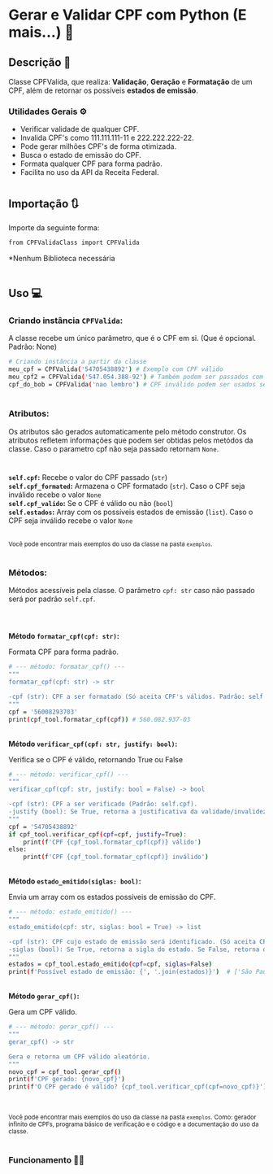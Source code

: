 
#  Gerar e Validar CPF com Python (E mais...) 🪪 



## Descrição 📍

Classe CPFValida, que realiza: <strong>Validação</strong>, <strong>Geração</strong> e <strong>Formatação</strong> de um CPF, além de retornar os possíveis <strong>estados de emissão</strong>.

### Utilidades Gerais ⚙️
<ul>
    <li>Verificar validade de qualquer CPF.</li>
    <li>Invalida CPF's como 111.111.111-11 e 222.222.222-22.</li>
    <li>Pode gerar milhões CPF's de forma otimizada.</li>
    <li>Busca o estado de emissão do CPF.</li>
    <li>Formata qualquer CPF para forma padrão.</li>
    <li>Facilita no uso da API da Receita Federal.</li>
</ul>

#
## Importação 🔃

Importe da seguinte forma:

```bash
from CPFValidaClass import CPFValida
```
*Nenhum Biblioteca necessária
<br>
<br>

## Uso 💻

### Criando instância <code>CPFValida</code>:</strong>

A classe recebe um único parâmetro, que é o CPF em si. (Que é opcional. Padrão: None)
```bash
# Criando instância a partir da classe
meu_cpf = CPFValida('54705438892') # Exemplo com CPF válido
meu_cpf2 = CPFValida('547.054.388-92') # Também podem ser passados com a formatação completa. O funcionamento continua o mesmo
cpf_do_bob = CPFValida('nao lembro') # CPF inválido podem ser usados sem problemas na definição de classe
```
#


### Atributos:

Os atributos são gerados automaticamente pelo método construtor.
Os atributos refletem informações que podem ser obtidas pelos metódos da classe.
Caso o parametro cpf não seja passado retornam ```None```.
#
<strong>```self.cpf```:</strong> Recebe o valor do CPF passado (```str```) <br>
<strong>```self.cpf_formated```:</strong> Armazena o CPF formatado (```str```). Caso o CPF seja inválido recebe o valor ```None```<br>
<strong>```self.cpf_valido```:</strong> Se o CPF é válido ou não (```bool```)<br>
<strong>```self.estados```:</strong> Array com os possíveis estados de emissão (```list```). Caso o CPF seja inválido recebe o valor ```None```<br><br>

<small>Você pode encontrar mais exemplos do uso da classe na pasta ```exemplos```. </small>


#

### Métodos:
Métodos acessíveis pela classe. O parâmetro ```cpf: str``` caso não passado será por padrão ```self.cpf```.
#
<br>
<strong>Método <code>formatar_cpf(cpf: str)</code>:</strong>

Formata CPF para forma padrão.
```bash
# --- método: formatar_cpf() ---
"""
formatar_cpf(cpf: str) -> str 

-cpf (str): CPF a ser formatado (Só aceita CPF's válidos. Padrão: self.cpf).
"""
cpf = '56008293703'
print(cpf_tool.formatar_cpf(cpf)) # 560.082.937-03

```
<br>
<strong>Método <code>verificar_cpf(cpf: str, justify: bool)</code>:</strong>


Verifica se o CPF é válido, retornando True ou False
```bash
# --- método: verificar_cpf() ---
"""
verificar_cpf(cpf: str, justify: bool = False) -> bool

-cpf (str): CPF a ser verificado (Padrão: self.cpf).
-justify (bool): Se True, retorna a justificativa da validade/invalidez. (Padrão: False.)
"""
cpf = '54705438892'
if cpf_tool.verificar_cpf(cpf=cpf, justify=True):
    print(f'CPF {cpf_tool.formatar_cpf(cpf)} válido')
else:
    print(f'CPF {cpf_tool.formatar_cpf(cpf)} inválido')

```
<br>
<strong>Método <code>estado_emitido(siglas: bool)</code>:</strong>

Envia um array com os estados possíveis de emissão do CPF.

```bash
# --- método: estado_emitido() ---
"""
estado_emitido(cpf: str, siglas: bool = True) -> list

-cpf (str): CPF cujo estado de emissão será identificado. (Só aceita CPF's válidos. Padrão: self.cpf)
-siglas (bool): Se True, retorna a sigla do estado. Se False, retorna o nome completo. (Padrão: True.)
"""
estados = cpf_tool.estado_emitido(cpf=cpf, siglas=False)
print(f'Possível estado de emissão: {', '.join(estados)}')  # ['São Paulo']
```
<br>
<strong>Método <code>gerar_cpf()</code>:</strong>

Gera um CPF válido.

```bash
# --- método: gerar_cpf() ---
"""
gerar_cpf() -> str

Gera e retorna um CPF válido aleatório.
"""
novo_cpf = cpf_tool.gerar_cpf()
print(f'CPF gerado: {novo_cpf}')
print(f'O CPF gerado é válido? {cpf_tool.verificar_cpf(cpf=novo_cpf)}')  # Sempre True
```


<br>

<small>Você pode encontrar mais exemplos do uso da classe na pasta ```exemplos```. Como: gerador infinito de CPFs, programa básico de verificação e o código e a documentação do uso da classe. </small>

#

### Funcionamento 🤷‍♂️